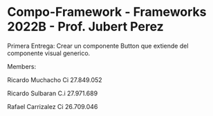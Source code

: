 # Compo-Framework - Frameworks 2022B - Prof. Jubert Perez

Primera Entrega: Crear un componente Button que extiende del componente visual generico.

Members:

Ricardo Muchacho Ci 27.849.052

Ricardo Sulbaran C.i 27.971.689

Rafael Carrizalez Ci 26.709.046
